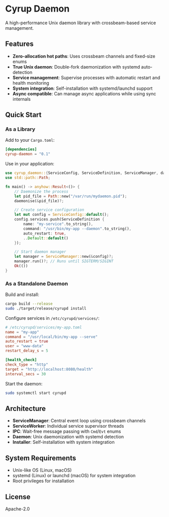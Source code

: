 # Cyrup Daemon

A high-performance Unix daemon library with crossbeam-based service management.

## Features

- **Zero-allocation hot paths**: Uses crossbeam channels and fixed-size enums
- **True Unix daemon**: Double-fork daemonization with systemd auto-detection  
- **Service management**: Supervise processes with automatic restart and health monitoring
- **System integration**: Self-installation with systemd/launchd support
- **Async compatible**: Can manage async applications while using sync internals

## Quick Start

### As a Library

Add to your `Cargo.toml`:

```toml
[dependencies]
cyrup-daemon = "0.1"
```

Use in your application:

```rust
use cyrup_daemon::{ServiceConfig, ServiceDefinition, ServiceManager, daemonise};
use std::path::Path;

fn main() -> anyhow::Result<()> {
    // Daemonize the process
    let pid_file = Path::new("/var/run/mydaemon.pid");
    daemonise(&pid_file)?;

    // Create service configuration
    let mut config = ServiceConfig::default();
    config.services.push(ServiceDefinition {
        name: "my-service".to_string(),
        command: "/usr/bin/my-app --daemon".to_string(),
        auto_restart: true,
        ..Default::default()
    });

    // Start daemon manager
    let manager = ServiceManager::new(&config)?;
    manager.run()?; // Runs until SIGTERM/SIGINT
    Ok(())
}
```

### As a Standalone Daemon

Build and install:

```bash
cargo build --release
sudo ./target/release/cyrupd install
```

Configure services in `/etc/cyrupd/services/`:

```toml
# /etc/cyrupd/services/my-app.toml
name = "my-app"
command = "/usr/local/bin/my-app --serve"
auto_restart = true
user = "www-data"
restart_delay_s = 5

[health_check]
check_type = "http"
target = "http://localhost:8080/health"
interval_secs = 30
```

Start the daemon:

```bash
sudo systemctl start cyrupd
```

## Architecture

- **ServiceManager**: Central event loop using crossbeam channels
- **ServiceWorker**: Individual service supervisor threads  
- **IPC**: Wait-free message passing with `Cmd`/`Evt` enums
- **Daemon**: Unix daemonization with systemd detection
- **Installer**: Self-installation with system integration

## System Requirements

- Unix-like OS (Linux, macOS)
- systemd (Linux) or launchd (macOS) for system integration
- Root privileges for installation

## License

Apache-2.0